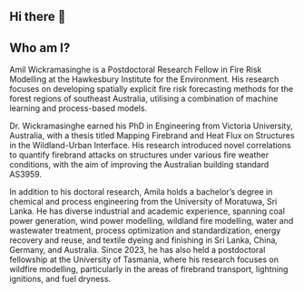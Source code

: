 ## Hi there 👋

## Who am I?
Amil Wickramasinghe is a Postdoctoral Research Fellow in Fire Risk Modelling at the Hawkesbury Institute for the Environment. His research focuses on developing spatially explicit fire risk forecasting methods for the forest regions of southeast Australia, utilising a combination of machine learning and process-based models. 

Dr. Wickramasinghe earned his PhD in Engineering from Victoria University, Australia, with a thesis titled Mapping Firebrand and Heat Flux on Structures in the Wildland-Urban Interface. His research introduced novel correlations to quantify firebrand attacks on structures under various fire weather conditions, with the aim of improving the Australian building standard AS3959.

In addition to his doctoral research, Amila holds a bachelor’s degree in chemical and process engineering from the University of Moratuwa, Sri Lanka. He has diverse industrial and academic experience, spanning coal power generation, wind power modelling, wildland fire modelling, water and wastewater treatment, process optimization and standardization, energy recovery and reuse, and textile dyeing and finishing in Sri Lanka, China, Germany, and Australia. Since 2023, he has also held a postdoctoral fellowship at the University of Tasmania, where his research focuses on wildfire modelling, particularly in the areas of firebrand transport, lightning ignitions, and fuel dryness.




<!--
**Amilwickz/Amilwickz** is a ✨ _special_ ✨ repository because its `README.md` (this file) appears on your GitHub profile.

Here are some ideas to get you started:

- 🔭 I’m currently working on ...
- 🌱 I’m currently learning ...
- 👯 I’m looking to collaborate on ...
- 🤔 I’m looking for help with ...
- 💬 Ask me about ...
- 📫 How to reach me: ...
- 😄 Pronouns: ...
- ⚡ Fun fact: ...
-->

